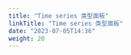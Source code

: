 ```yaml
---
title: "Time series 类型面板"
linkTitle: "Time series 类型面板"
date: "2023-07-05T14:36"
weight: 20
---
```

